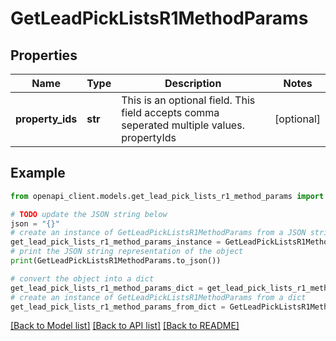 # GetLeadPickListsR1MethodParams


## Properties

Name | Type | Description | Notes
------------ | ------------- | ------------- | -------------
**property_ids** | **str** | This is an optional field. This field accepts comma seperated multiple values. propertyIds | [optional] 

## Example

```python
from openapi_client.models.get_lead_pick_lists_r1_method_params import GetLeadPickListsR1MethodParams

# TODO update the JSON string below
json = "{}"
# create an instance of GetLeadPickListsR1MethodParams from a JSON string
get_lead_pick_lists_r1_method_params_instance = GetLeadPickListsR1MethodParams.from_json(json)
# print the JSON string representation of the object
print(GetLeadPickListsR1MethodParams.to_json())

# convert the object into a dict
get_lead_pick_lists_r1_method_params_dict = get_lead_pick_lists_r1_method_params_instance.to_dict()
# create an instance of GetLeadPickListsR1MethodParams from a dict
get_lead_pick_lists_r1_method_params_from_dict = GetLeadPickListsR1MethodParams.from_dict(get_lead_pick_lists_r1_method_params_dict)
```
[[Back to Model list]](../README.md#documentation-for-models) [[Back to API list]](../README.md#documentation-for-api-endpoints) [[Back to README]](../README.md)


